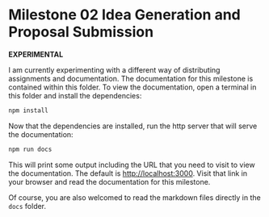 # Milestone 02 Idea Generation and Proposal Submission

**EXPERIMENTAL**

I am currently experimenting with a different way of distributing assignments and documentation. The documentation for this milestone is contained within this folder. To view the documentation, open a terminal in this folder and install the dependencies:

```bash
npm install
```

Now that the dependencies are installed, run the http server that will serve the documentation:

```bash
npm run docs
```

This will print some output including the URL that you need to visit to view the documentation. The default is [http://localhost:3000](http://localhost:3000). Visit that link in your browser and read the documentation for this milestone.

Of course, you are also welcomed to read the markdown files directly in the `docs` folder.
